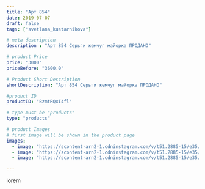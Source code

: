 ```yaml
---
title: "Арт 854"
date: 2019-07-07
draft: false
tags: ["svetlana_kustarnikova"]

# meta description
description : "Арт 854 Серьги жемчуг майорка ПРОДАНО"

# product Price
price: "3000"
priceBefore: "3600.0"

# Product Short Description
shortDescription: "Арт 854 Серьги жемчуг майорка ПРОДАНО"

#product ID
productID: "BzmtRQxI4fl"

# type must be "products"
type: "products"

# product Images
# first image will be shown in the product page
images:
  - image: "https://scontent-arn2-1.cdninstagram.com/v/t51.2885-15/e35/65110297_781673612273901_754580086044897865_n.jpg?se=8&tp=1&_nc_ht=scontent-arn2-1.cdninstagram.com&_nc_cat=109&_nc_ohc=gK8eDKDnAV8AX8WIY3U&ccb=7-4&oh=3a5768748e7c9a448108a557ec19b47a&oe=6083B39C&ig_cache_key=MjA4MjU1MDk2OTk0MzY2OTA0NQ%3D%3D.2-ccb7-4"
  - image: "https://scontent-arn2-1.cdninstagram.com/v/t51.2885-15/e35/66236182_327540571522722_882450985386132387_n.jpg?tp=1&_nc_ht=scontent-arn2-1.cdninstagram.com&_nc_cat=106&_nc_ohc=Kiv054mEp-UAX8gkxOR&ccb=7-4&oh=c092e224b62b23c4371803fcf662b2f9&oe=60847C00&ig_cache_key=MjA4MjU1MDk2OTk1MjA1NDQxNA%3D%3D.2-ccb7-4"
  - image: "https://scontent-arn2-1.cdninstagram.com/v/t51.2885-15/e35/65806446_146860973096929_7123806530951985088_n.jpg?se=8&tp=1&_nc_ht=scontent-arn2-1.cdninstagram.com&_nc_cat=101&_nc_ohc=JfJ9gWUmVagAX_yelxA&ccb=7-4&oh=35ff23232a5c40f1a4e826954f1502fb&oe=60814173&ig_cache_key=MjA4MjU1MDk2OTk2MDIzNzYxMw%3D%3D.2-ccb7-4"

---
```

lorem
